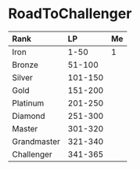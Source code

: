 # RoadToChallenger

| Rank        | LP      | Me      |
| :---        | :---    | :---    |
| Iron        | 1-50    | 1       |
| Bronze      | 51-100  |         |
| Silver      | 101-150 |         |
| Gold        | 151-200 |         |
| Platinum    | 201-250 |         |
| Diamond     | 251-300 |         |
| Master      | 301-320 |         |
| Grandmaster | 321-340 |         |
| Challenger  | 341-365 |         |
